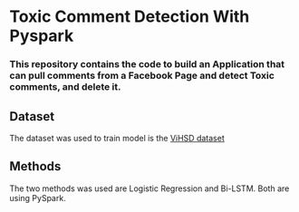 # Toxic Comment Detection With Pyspark

### This repository contains the code to build an Application that can pull comments from a Facebook Page and detect Toxic comments, and delete it. 

## Dataset
The dataset was used to train model is the [ViHSD dataset](https://arxiv.org/abs/2103.11528)
## Methods
The two methods was used are Logistic Regression and Bi-LSTM. Both are using PySpark.

